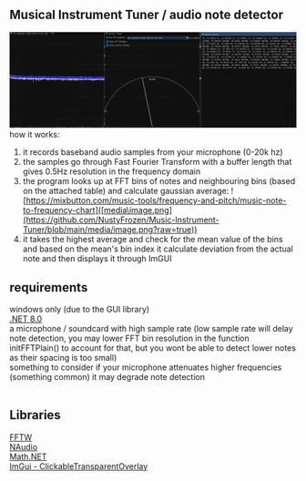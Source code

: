 ## Musical Instrument Tuner / audio note detector
![GUI](https://github.com/NustyFrozen/Music-Instrument-Tuner/blob/main/media/gui.png?raw=true)
how it works:
1. it records baseband audio samples from your microphone (0-20k hz)
2. the samples go through Fast Fourier Transform with a buffer length that gives 0.5Hz resolution in the frequency domain
3. the program looks up at FFT bins of notes and neighbouring bins (based on the attached table) and calculate gaussian average:
![https://mixbutton.com/music-tools/frequency-and-pitch/music-note-to-frequency-chart]([media\image.png](https://github.com/NustyFrozen/Music-Instrument-Tuner/blob/main/media/image.png?raw=true))
4. it takes the highest average and check for the mean value of the bins and based on the mean's bin index it calculate deviation from the actual note and then displays it through ImGUI

## requirements
windows only (due to the GUI library)<br>
[.NET 8.0](https://dotnet.microsoft.com/en-us/download/dotnet/8.0)<br>
a microphone / soundcard with high sample rate (low sample rate will delay note detection, you may lower FFT bin resolution in the function initFFTPlain() to account for that, but you wont be able to detect lower notes as their spacing is too small)<br>
something to consider if your microphone attenuates higher frequencies (something common) it may degrade note detection
<br><br>
## Libraries<br>
[FFTW](https://github.com/ArgusMagnus/FFTW.NET)<br>
[NAudio](https://github.com/naudio/NAudio)<br>
[Math.NET](https://numerics.mathdotnet.com/)<br>
[ImGui - ClickableTransparentOverlay](https://github.com/zaafar/ClickableTransparentOverlay)
